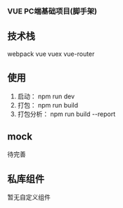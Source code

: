 ### VUE PC端基础项目(脚手架)

## 技术栈
webpack
vue
vuex
vue-router

## 使用
1. 启动： npm run dev 
2. 打包： npm run build
3. 打包分析： npm run build --report

## mock
待完善

## 私库组件
暂无自定义组件

